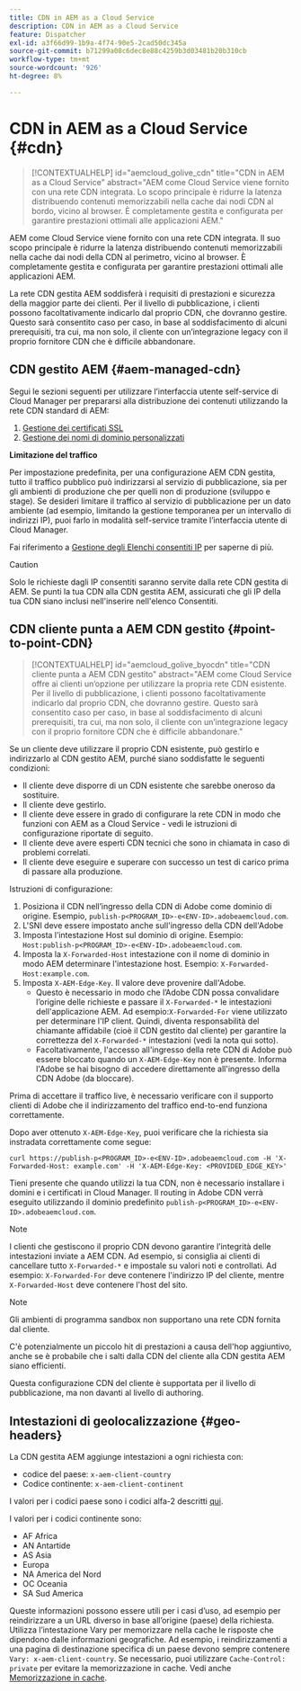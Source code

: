 ```yaml
---
title: CDN in AEM as a Cloud Service
description: CDN in AEM as a Cloud Service
feature: Dispatcher
exl-id: a3f66d99-1b9a-4f74-90e5-2cad50dc345a
source-git-commit: b71299a08c6dec8e88c4259b3d03481b20b310cb
workflow-type: tm+mt
source-wordcount: '926'
ht-degree: 8%

---
```


# CDN in AEM as a Cloud Service {#cdn}


>[!CONTEXTUALHELP]
>id="aemcloud_golive_cdn"
>title="CDN in AEM as a Cloud Service"
>abstract="AEM come Cloud Service viene fornito con una rete CDN integrata. Lo scopo principale è ridurre la latenza distribuendo contenuti memorizzabili nella cache dai nodi CDN al bordo, vicino al browser. È completamente gestita e configurata per garantire prestazioni ottimali alle applicazioni AEM."

AEM come Cloud Service viene fornito con una rete CDN integrata. Il suo scopo principale è ridurre la latenza distribuendo contenuti memorizzabili nella cache dai nodi della CDN al perimetro, vicino al browser. È completamente gestita e configurata per garantire prestazioni ottimali alle applicazioni AEM.

La rete CDN gestita AEM soddisferà i requisiti di prestazioni e sicurezza della maggior parte dei clienti. Per il livello di pubblicazione, i clienti possono facoltativamente indicarlo dal proprio CDN, che dovranno gestire. Questo sarà consentito caso per caso, in base al soddisfacimento di alcuni prerequisiti, tra cui, ma non solo, il cliente con un’integrazione legacy con il proprio fornitore CDN che è difficile abbandonare.

## CDN gestito AEM  {#aem-managed-cdn}

Segui le sezioni seguenti per utilizzare l’interfaccia utente self-service di Cloud Manager per prepararsi alla distribuzione dei contenuti utilizzando la rete CDN standard di AEM:

1. [Gestione dei certificati SSL](/help/implementing/cloud-manager/managing-ssl-certifications/introduction.md)
1. [Gestione dei nomi di dominio personalizzati](/help/implementing/cloud-manager/custom-domain-names/introduction.md)

**Limitazione del traffico**

Per impostazione predefinita, per una configurazione AEM CDN gestita, tutto il traffico pubblico può indirizzarsi al servizio di pubblicazione, sia per gli ambienti di produzione che per quelli non di produzione (sviluppo e stage). Se desideri limitare il traffico al servizio di pubblicazione per un dato ambiente (ad esempio, limitando la gestione temporanea per un intervallo di indirizzi IP), puoi farlo in modalità self-service tramite l’interfaccia utente di Cloud Manager.

Fai riferimento a [Gestione degli Elenchi consentiti IP](/help/implementing/cloud-manager/ip-allow-lists/introduction.md) per saperne di più.

>[!CAUTION]
>
>Solo le richieste dagli IP consentiti saranno servite dalla rete CDN gestita di AEM. Se punti la tua CDN alla CDN gestita AEM, assicurati che gli IP della tua CDN siano inclusi nell&#39;inserire nell&#39;elenco Consentiti.

## CDN cliente punta a AEM CDN gestito {#point-to-point-CDN}

>[!CONTEXTUALHELP]
>id="aemcloud_golive_byocdn"
>title="CDN cliente punta a AEM CDN gestito"
>abstract="AEM come Cloud Service offre ai clienti un’opzione per utilizzare la propria rete CDN esistente. Per il livello di pubblicazione, i clienti possono facoltativamente indicarlo dal proprio CDN, che dovranno gestire. Questo sarà consentito caso per caso, in base al soddisfacimento di alcuni prerequisiti, tra cui, ma non solo, il cliente con un’integrazione legacy con il proprio fornitore CDN che è difficile abbandonare."

Se un cliente deve utilizzare il proprio CDN esistente, può gestirlo e indirizzarlo al CDN gestito AEM, purché siano soddisfatte le seguenti condizioni:

* Il cliente deve disporre di un CDN esistente che sarebbe oneroso da sostituire.
* Il cliente deve gestirlo.
* Il cliente deve essere in grado di configurare la rete CDN in modo che funzioni con AEM as a Cloud Service - vedi le istruzioni di configurazione riportate di seguito.
* Il cliente deve avere esperti CDN tecnici che sono in chiamata in caso di problemi correlati.
* Il cliente deve eseguire e superare con successo un test di carico prima di passare alla produzione.

Istruzioni di configurazione:

1. Posiziona il CDN nell’ingresso della CDN di Adobe come dominio di origine. Esempio, `publish-p<PROGRAM_ID>-e<ENV-ID>.adobeaemcloud.com`.
1. L&#39;SNI deve essere impostato anche sull&#39;ingresso della CDN dell&#39;Adobe
1. Imposta l’intestazione Host sul dominio di origine. Esempio: `Host:publish-p<PROGRAM_ID>-e<ENV-ID>.adobeaemcloud.com`.
1. Imposta la `X-Forwarded-Host` intestazione con il nome di dominio in modo AEM determinare l&#39;intestazione host. Esempio: `X-Forwarded-Host:example.com`.
1. Imposta `X-AEM-Edge-Key`. Il valore deve provenire dall&#39;Adobe.
   * Questo è necessario in modo che l’Adobe CDN possa convalidare l’origine delle richieste e passare il `X-Forwarded-*` le intestazioni dell&#39;applicazione AEM. Ad esempio:`X-Forwarded-For` viene utilizzato per determinare l&#39;IP client. Quindi, diventa responsabilità del chiamante affidabile (cioè il CDN gestito dal cliente) per garantire la correttezza del `X-Forwarded-*` intestazioni (vedi la nota qui sotto).
   * Facoltativamente, l&#39;accesso all&#39;ingresso della rete CDN di Adobe può essere bloccato quando un `X-AEM-Edge-Key` non è presente. Informa l&#39;Adobe se hai bisogno di accedere direttamente all&#39;ingresso della CDN Adobe (da bloccare).

Prima di accettare il traffico live, è necessario verificare con il supporto clienti di Adobe che il indirizzamento del traffico end-to-end funziona correttamente.

Dopo aver ottenuto `X-AEM-Edge-Key`, puoi verificare che la richiesta sia instradata correttamente come segue:

```
curl https://publish-p<PROGRAM_ID>-e<ENV-ID>.adobeaemcloud.com -H 'X-Forwarded-Host: example.com' -H 'X-AEM-Edge-Key: <PROVIDED_EDGE_KEY>'
```

Tieni presente che quando utilizzi la tua CDN, non è necessario installare i domini e i certificati in Cloud Manager. Il routing in Adobe CDN verrà eseguito utilizzando il dominio predefinito `publish-p<PROGRAM_ID>-e<ENV-ID>.adobeaemcloud.com`.

>[!NOTE]
>
>I clienti che gestiscono il proprio CDN devono garantire l’integrità delle intestazioni inviate a AEM CDN. Ad esempio, si consiglia ai clienti di cancellare tutto `X-Forwarded-*` e impostale su valori noti e controllati. Ad esempio: `X-Forwarded-For` deve contenere l&#39;indirizzo IP del cliente, mentre `X-Forwarded-Host` deve contenere l&#39;host del sito.

>[!NOTE]
>
>Gli ambienti di programma sandbox non supportano una rete CDN fornita dal cliente.

C&#39;è potenzialmente un piccolo hit di prestazioni a causa dell&#39;hop aggiuntivo, anche se è probabile che i salti dalla CDN del cliente alla CDN gestita AEM siano efficienti.

Questa configurazione CDN del cliente è supportata per il livello di pubblicazione, ma non davanti al livello di authoring.

## Intestazioni di geolocalizzazione {#geo-headers}

La CDN gestita AEM aggiunge intestazioni a ogni richiesta con:

* codice del paese: `x-aem-client-country`
* Codice continente: `x-aem-client-continent`

I valori per i codici paese sono i codici alfa-2 descritti [qui](https://en.wikipedia.org/wiki/ISO_3166-1).

I valori per i codici continente sono:

* AF Africa
* AN Antartide
* AS Asia
* Europa
* NA America del Nord
* OC Oceania
* SA Sud America

Queste informazioni possono essere utili per i casi d’uso, ad esempio per reindirizzare a un URL diverso in base all’origine (paese) della richiesta. Utilizza l’intestazione Vary per memorizzare nella cache le risposte che dipendono dalle informazioni geografiche. Ad esempio, i reindirizzamenti a una pagina di destinazione specifica di un paese devono sempre contenere `Vary: x-aem-client-country`. Se necessario, puoi utilizzare `Cache-Control: private` per evitare la memorizzazione in cache. Vedi anche [Memorizzazione in cache](/help/implementing/dispatcher/caching.md#html-text).
